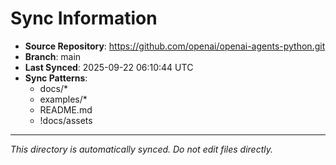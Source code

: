 # Sync Information

- **Source Repository**: https://github.com/openai/openai-agents-python.git
- **Branch**: main
- **Last Synced**: 2025-09-22 06:10:44 UTC
- **Sync Patterns**:
  - docs/*
  - examples/*
  - README.md
  - !docs/assets

---
*This directory is automatically synced. Do not edit files directly.*
